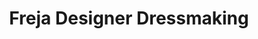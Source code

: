 ---
title: "Freja Designer Dressmaking"
url: /edinburgh/freja-designer-dressmaking/
shop: clothes
---